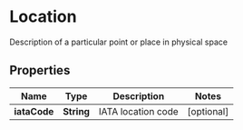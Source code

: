 

# Location

Description of a particular point or place in physical space

## Properties

| Name | Type | Description | Notes |
|------------ | ------------- | ------------- | -------------|
|**iataCode** | **String** | IATA location code |  [optional] |



